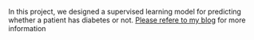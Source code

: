 In this project,  we designed a supervised learning model for predicting whether a patient has diabetes or not.
[Please refere to my blog](https://fatimaalsaadeh.com/diabetes.html) for more information
